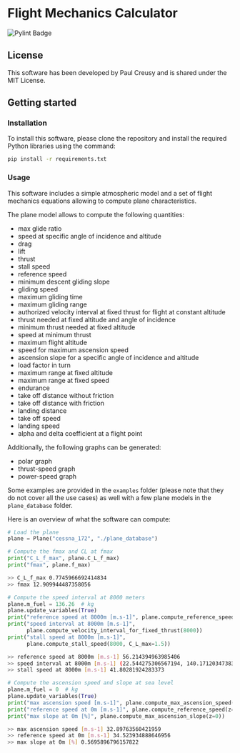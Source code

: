# Flight Mechanics Calculator

![Pylint Badge](https://github.com/PaulCreusy/Flight-Mechanics-Calculator/actions/workflows/pylint.yml/badge.svg)

## License

This software has been developed by Paul Creusy and is shared under the MIT License.

## Getting started

### Installation

To install this software, please clone the repository and install the required Python libraries using the command:

```bash
pip install -r requirements.txt
```

### Usage

This software includes a simple atmospheric model and a set of flight mechanics equations allowing to compute plane characteristics.

The plane model allows to compute the following quantities:
- max glide ratio
- speed at specific angle of incidence and altitude
- drag
- lift
- thrust
- stall speed
- reference speed
- minimum descent gliding slope
- gliding speed
- maximum gliding time
- maximum gliding range
- authorized velocity interval at fixed thrust for flight at constant altitude
- thrust needed at fixed altitude and angle of incidence
- minimum thrust needed at fixed altitude
- speed at minimum thrust
- maximum flight altitude
- speed for maximum ascension speed
- ascension slope for a specific angle of incidence and altitude
- load factor in turn
- maximum range at fixed altitude
- maximum range at fixed speed
- endurance
- take off distance without friction
- take off distance with friction
- landing distance
- take off speed
- landing speed
- alpha and delta coefficient at a flight point

Additionally, the following graphs can be generated:
- polar graph
- thrust-speed graph
- power-speed graph

Some examples are provided in the `examples` folder (please note that they do not cover all the use cases) as well with a few plane models in the `plane_database` folder. 

Here is an overview of what the software can compute:

```python
# Load the plane
plane = Plane("cessna_172", "./plane_database")

# Compute the fmax and CL at fmax
print("C_L_f_max", plane.C_L_f_max)
print("fmax", plane.f_max)
```

```bash
>> C_L_f_max 0.7745966692414834
>> fmax 12.909944487358056
```

```python
# Compute the speed interval at 8000 meters
plane.m_fuel = 136.26  # kg
plane.update_variables(True)
print("reference speed at 8000m [m.s-1]", plane.compute_reference_speed(8000))
print("speed interval at 8000m [m.s-1]",
      plane.compute_velocity_interval_for_fixed_thrust(8000))
print("stall speed at 8000m [m.s-1]",
      plane.compute_stall_speed(8000, C_L_max=1.5))
```

```bash
>> reference speed at 8000m [m.s-1] 56.214394963985406
>> speed interval at 8000m [m.s-1] (22.544275306567194, 140.17120347383343)
>> stall speed at 8000m [m.s-1] 41.80281924283373
```

```python
# Compute the ascension speed and slope at sea level
plane.m_fuel = 0  # kg
plane.update_variables(True)
print("max ascension speed [m.s-1]", plane.compute_max_ascension_speed(z=0))
print("reference speed at 0m [m.s-1]", plane.compute_reference_speed(z=0))
print("max slope at 0m [%]", plane.compute_max_ascension_slope(z=0))
```

```bash
>> max ascension speed [m.s-1] 32.89763560421959
>> reference speed at 0m [m.s-1] 34.523934888646956
>> max slope at 0m [%] 0.5695896796157822
```